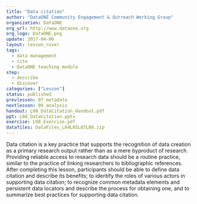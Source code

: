 ```yaml
---
title: "Data citation"
author: "DataONE Community Engagement & Outreach Working Group"
organization: DataONE
org_url: http://www.dataone.org
org_logo: DataONE.png
update: 2017-04-06
layout: lesson_cover
tags:
  - data management
  - cite
  - DataONE teaching module
step:
  - describe
  - discover
categories: ["Lesson"]
status: published
prevlesson: 07_metadata
nextlesson: 09_analysis
handout: L08_DataCitation_Handout.pdf
ppt: L08_DataCitation.pptx
exercise: L08_Exercise.pdf
datafiles: DataFiles_L04L05L07L08.zip
---
```



Data citation is a key practice that supports the recognition of data creation as a primary research output rather than as a mere byproduct of research. Providing reliable access to research data should be a routine practice, similar to the practice of linking researchers to bibliographic references. After completing this lesson, participants should be able to define data citation and describe its benefits; to identify the roles of various actors in supporting data citation; to recognize common metadata elements and persistent data locators and describe the process for obtaining one, and to summarize best practices for supporting data citation.
